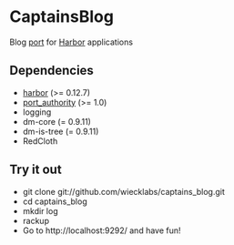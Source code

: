 # CaptainsBlog

Blog [port](http://www.wiecklabs.com/features#ports) for [Harbor](http://www.wiecklabs.com/)
applications

## Dependencies

  * [harbor](http://github.com/wiecklabs/harbor) (>= 0.12.7)
  * [port_authority](http://github.com/wiecklabs/port_authority) (>= 1.0)
  * logging
  * dm-core (= 0.9.11)
  * dm-is-tree (= 0.9.11)
  * RedCloth

## Try it out

  * git clone git://github.com/wiecklabs/captains_blog.git
  * cd captains_blog
  * mkdir log
  * rackup
  * Go to http://localhost:9292/ and have fun!
